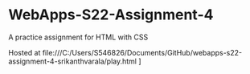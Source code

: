 # WebApps-S22-Assignment-4
A practice assignment for HTML with CSS

Hosted at file:///C:/Users/S546826/Documents/GitHub/webapps-s22-assignment-4-srikanthvarala/play.html
]